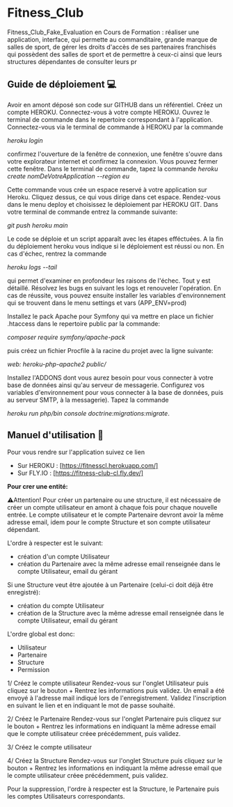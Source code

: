 # Fitness_Club
Fitness_Club_Fake_Evaluation en Cours de Formation : réaliser une application, interface, qui permette au commanditaire, grande marque de salles de sport, de gérer les droits d'accès de ses partenaires franchisés qui possèdent des salles de sport et de permettre à ceux-ci ainsi que leurs structures dépendantes de consulter leurs pr

## Guide de déploiement :computer:

Avoir en amont déposé son code sur GITHUB dans un référentiel.
Créez un compte HEROKU.
Connectez-vous à votre compte HEROKU.
Ouvrez le terminal de commande dans le repertoire correspondant à l'application.
Connectez-vous via le terminal de commande à HEROKU par la commande 

<i>heroku login</i> 

confirmez l'ouverture de la fenêtre de connexion, 
une fenêtre s'ouvre dans votre explorateur internet et confirmez la connexion. 
Vous pouvez fermer cette fenêtre.
Dans le terminal de commande, tapez la commande 
<i>heroku create nomDeVotreApplication --region eu</i>

Cette commande vous crée un espace reservé à votre application sur Heroku.
Cliquez dessus, ce qui vous dirige dans cet espace.
Rendez-vous dans le menu deploy et choisissez le déploiement par HEROKU GIT.
Dans votre terminal de commande entrez la commande suivante: 

<i>git push heroku main</i>

Le code se déploie et un script apparaît avec les étapes efféctuées.
A la fin du déploiement heroku vous indique si le déploiement est réussi ou non.
En cas d'échec, rentrez la commande 

<i>heroku logs --tail</i> 

qui permet d'examiner en profondeur les raisons de l'échec.
Tout y est détaillé.
Résolvez les bugs en suivant les logs et renouveler l'opération.
En cas de réussite, vous pouvez ensuite installer les variables d'environnement 
qui se trouvent dans le menu settings et vars (APP_ENV=prod)

Installez le pack Apache pour Symfony qui va mettre en place un fichier .htaccess dans le repertoire public par la commande: 

<i>composer require symfony/apache-pack</i> 

puis créez un fichier Procfile à la racine du projet avec la ligne suivante: 

<i>web: heroku-php-apache2 public/</i>

Installez l'ADDONS dont vous aurez besoin pour vous connecter à votre base de données ainsi qu'au serveur de messagerie. 
Configurez vos variables d'environnement pour vous connecter à la base de données, puis au serveur SMTP, à la messagerie).
Tapez la commande 

<i>heroku run php/bin console doctrine:migrations:migrate</i>.



## Manuel d'utilisation :book:

Pour vous rendre sur l'application suivez ce lien 

-	Sur HEROKU : [https://fitnesscl.herokuapp.com/]
-	Sur FLY.IO : [https://fitness-club-cl.fly.dev/]

**Pour crer une entité:**

:warning:Attention! Pour créer un partenaire ou une structure, il est nécessaire de créer un compte utilisateur en amont à chaque fois pour chaque nouvelle entrée.
Le compte utilisateur et le compte Partenaire devront avoir la même adresse email, idem pour le compte Structure et son compte utilisateur dépendant.

L'ordre à respecter est le suivant:
- création d'un compte Utilisateur
- création du Partenaire avec la même adresse email renseignée dans le compte Utilisateur, email du gérant

Si une Structure veut être ajoutée à un Partenaire (celui-ci doit déjà être enregistré):
- création du compte Utilisateur
- création de la Structure avec la même adresse email renseignée dans le compte Utilisateur, email du gérant

L'ordre global est donc:
- Utilisateur
- Partenaire 
- Structure
- Permission


1/ Créez le compte utilisateur 
  Rendez-vous sur l'onglet Utilisateur puis cliquez sur le bouton +
  Rentrez les informations puis validez.
  Un email a été envoyé à l'adresse mail indiqué lors de l'enregistrement.
  Validez l'inscription en suivant le lien et en indiquant le mot de passe souhaité.
  
2/ Créez le Partenaire 
  Rendez-vous sur l'onglet Partenaire puis cliquez sur le bouton +
  Rentrez les informations en indiquant la même adresse email que le compte utilisateur créee précédemment, puis validez.
  
3/ Créez le compte utilisateur

4/ Créez la Structure 
  Rendez-vous sur l'onglet Structure puis cliquez sur le bouton +
  Rentrez les informations en indiquant la même adresse email que le compte utilisateur créee précédemment, puis validez.
  
Pour la suppression, l'ordre à respecter est la Structure, le Partenaire puis les comptes Utilisateurs correspondants.
